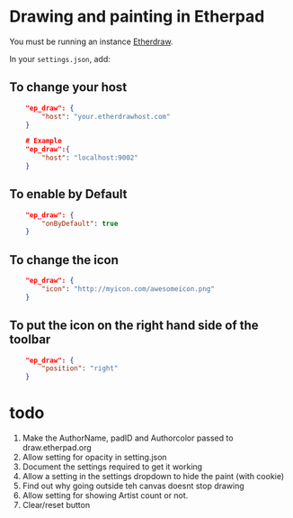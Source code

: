 # Drawing and painting in Etherpad

You must be running an instance [Etherdraw](https://github.com/JohnMcLear/draw).

In your `settings.json`, add:

## To change your host 

```json
    "ep_draw": {
        "host": "your.etherdrawhost.com"
    }

    # Example
    "ep_draw":{
        "host": "localhost:9002"
    }
```
## To enable by Default

```json
    "ep_draw": {
        "onByDefault": true
    }
```

## To change the icon

```json
    "ep_draw": {
        "icon": "http://myicon.com/awesomeicon.png"
    }
```

## To put the icon on the right hand side of the toolbar
```json
    "ep_draw": {
        "position": "right"
    }
```



todo
====

1. Make the AuthorName, padID and Authorcolor passed to draw.etherpad.org
1. Allow setting for opacity in setting.json
1. Document the settings required to get it working
1. Allow a setting in the settings dropdown to hide the paint (with cookie)
1. Find out why going outside teh canvas doesnt stop drawing
1. Allow setting for showing Artist count or not.
1. Clear/reset button
